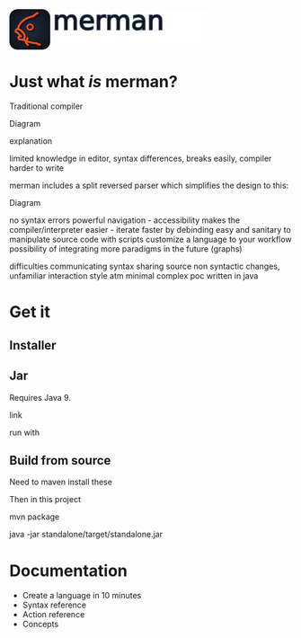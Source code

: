 <img src="logo.png" width="70%" align="center" alt="merman logo">

# Just what _is_ merman?

Traditional compiler

Diagram

explanation

limited knowledge in editor, syntax differences, breaks easily, compiler harder to write

merman includes a split reversed parser which simplifies the design to this:

Diagram

no syntax errors
powerful navigation - accessibility
makes the compiler/interpreter easier - iterate faster by debinding
easy and sanitary to manipulate source code with scripts
customize a language to your workflow
possibility of integrating more paradigms in the future (graphs)

difficulties
communicating syntax
sharing source
non syntactic changes, unfamiliar interaction style
atm minimal complex poc written in java


# Get it

## Installer

## Jar

Requires Java 9.

link

run with

## Build from source

Need to maven install these

Then in this project

mvn package

java -jar standalone/target/standalone.jar

# Documentation

- Create a language in 10 minutes
- Syntax reference
- Action reference
- Concepts
